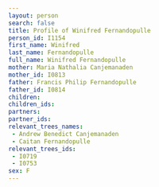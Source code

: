 ```yaml
---
layout: person
search: false
title: Profile of Winifred Fernandopulle
person_id: I1154
first_name: Winifred
last_name: Fernandopulle
full_name: Winifred Fernandopulle
mother: Maria Nathalia Canjemanaden
mother_id: I0813
father: Francis Philip Fernandopulle
father_id: I0814
children:
children_ids:
partners:
partner_ids:
relevant_trees_names:
 - Andrew Benedict Canjemanaden
 - Caitan Fernandopulle
relevant_trees_ids:
 - I0719
 - I0753
sex: F
---
```


